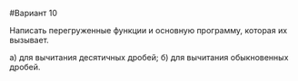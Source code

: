 #Вариант 10


Написать перегруженные функции и основную программу,
которая их вызывает.

а) для вычитания десятичных дробей;
б) для вычитания обыкновенных дробей.
